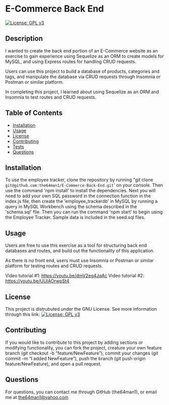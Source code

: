 
# E-Commerce Back End
[![License: GPL v3](https://img.shields.io/badge/License-GPLv3-blue.svg)](https://www.gnu.org/licenses/gpl-3.0)

## Description
    
I wanted to create the back end portion of an E-Commerce website as an exercise to gain experience using Sequelize as an ORM to create models for MySQL, and using Express routes for handling CRUD requests.

Users can use this project to build a database of products, categories and tags, and manipulate the database via CRUD requests through Insomnia or Postman or similar platform.

In completing this project, I learned about using Sequelize as an ORM and Insomnia to test routes and CRUD requests.
    
## Table of Contents
    
- [Installation](#installation)
- [Usage](#usage)
- [License](#license)
- [Contributing](#contributing)
- [Tests](#tests)
- [Questions](#questions)
    
## Installation
    
To use the employee tracker, clone the repository by running "git clone `git@github.com:the64man1/E-Commerce-Back-End.git`' on your console. Then use the command 'npm install' to install the dependencies. Next you will need to add your own SQL password in the connection function in the index.js file, then create the 'employee_trackerdb' in MySQL by running a query in MySQL Workbench using the schema described in the 'schema.sql' file. Then you can run the command 'npm start' to begin using the Employee Tracker. Sample data is included in the seed.sql files.
    
## Usage
    
Users are free to use this exercise as a tool for structuring back end databases and routes, and build out the functionality of this application.

As there is no front end, users must use Insomnia or Postman or similar platform for testing routes and CRUD requests.

Video tutorial #1: https://youtu.be/dmV2eg4JqAc
Video tutorial #2: https://youtu.be/UUIAOrwpSt4
    
## License
    
This project is distrubuted under the GNU License. See more information through this link: [![License: GPL v3](https://img.shields.io/badge/License-GPLv3-blue.svg)](https://www.gnu.org/licenses/gpl-3.0)
    
## Contributing
    
If you would like to contribute to this project by adding sections or modifying functionality, you can fork the project, creature your own feature branch (git checkout -b “feature/NewFeature”), commit your changes (git commit -m “I added NewFeature”), push the branch (git push origin feature/NewFeature), and open a pull request.
    
## Questions
    
For questions, you can contact me through GitHub (the64man1), or email me at the64man1@yahoo.com
